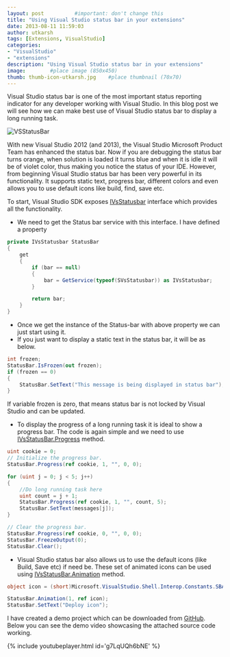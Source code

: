 ```yaml
---
layout: post          #important: don't change this
title: "Using Visual Studio status bar in your extensions"
date: 2013-08-11 11:59:03
author: utkarsh
tags: [Extensions, VisualStudio]
categories:
- "VisualStudio"
- "extensions"
description: "Using Visual Studio status bar in your extensions"
image:        #place image (850x450)
thumb: thumb-icon-utkarsh.jpg    #place thumbnail (70x70)
---
```

Visual Studio status bar is one of the most important status reporting indicator for any developer working with Visual Studio. In this blog post we will see how we can make best use of Visual Studio status bar to display a long running task.

![VSStatusBar]({{site.url}}/images/screenshots/utkarsh/2013_08_11_using_visual_studio_status_Image1.jpg)

With new Visual Studio 2012 (and 2013), the Visual Studio Microsoft Product Team has enhanced the status bar. Now if you are debugging the status bar turns orange, when solution is loaded it turns blue and when it is idle it will be of violet color, thus making you notice the status of your IDE. However, from beginning Visual Studio status bar has been very powerful in its functionality. It supports static text, progress bar, different colors and even allows you to use default icons like build, find, save etc.

To start, Visual Studio SDK exposes [IVsStatusbar](http://msdn.microsoft.com/en-us/library/Microsoft.VisualStudio.Shell.Interop.IVsStatusbar%28v=vs.110%29.aspx) interface which provides all the functionality. 

-  We need to get the Status bar service with this interface. I have defined a property      

```cs
private IVsStatusbar StatusBar
{
    get
    {
        if (bar == null)
        {
            bar = GetService(typeof(SVsStatusbar)) as IVsStatusbar;
        }

        return bar;
    }
}
```
-  Once we get the instance of the Status-bar with above property we can just start using it. 
-  If you just want to display a static text in the status bar, it will be as below. 

```cs
int frozen;
StatusBar.IsFrozen(out frozen);
if (frozen == 0)
{
    StatusBar.SetText("This message is being displayed in status bar");
} 
```
If variable frozen is zero, that means status bar is not locked by Visual Studio and can be updated. 

-  To display the progress of a long running task it is ideal to show a progress bar. The code is again simple and we need to use [IVsStatusBar.Progress](http://msdn.microsoft.com/en-us/library/microsoft.visualstudio.shell.interop.ivsstatusbar.progress(v=vs.90).aspx) method. 

```cs
uint cookie = 0;
// Initialize the progress bar.
StatusBar.Progress(ref cookie, 1, "", 0, 0);

for (uint j = 0; j < 5; j++)
{
    //Do long running task here
    uint count = j + 1;
    StatusBar.Progress(ref cookie, 1, "", count, 5);
    StatusBar.SetText(messages[j]);
}

// Clear the progress bar.
StatusBar.Progress(ref cookie, 0, "", 0, 0);
StatusBar.FreezeOutput(0);
StatusBar.Clear();
```
-  Visual Studio status bar also allows us to use the default icons (like Build, Save etc) if need be. These set of animated icons can be used using [IVsStatusBar.Animation](http://msdn.microsoft.com/en-us/library/microsoft.visualstudio.shell.interop.ivsstatusbar.animation.aspx) method. 

```cs
object icon = (short)Microsoft.VisualStudio.Shell.Interop.Constants.SBAI_Deploy;

StatusBar.Animation(1, ref icon);
StatusBar.SetText("Deploy icon");
```
I have created a demo project which can be downloaded from [GitHub](https://github.com/onlyutkarsh/VisualStudioStatusBarDemo/). Below you can see the demo video showcasing the attached source code working. 

{% include youtubeplayer.html id='g7LqUQh6bNE' %}